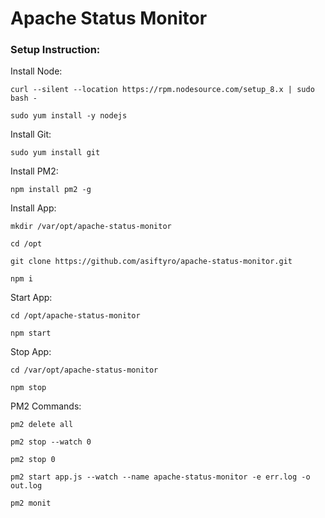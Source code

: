 # Apache Status Monitor

### Setup Instruction:

Install Node:

    curl --silent --location https://rpm.nodesource.com/setup_8.x | sudo bash -
    
    sudo yum install -y nodejs


Install Git: 
   
    sudo yum install git


Install PM2:

    npm install pm2 -g 

Install App:

    mkdir /var/opt/apache-status-monitor
    
    cd /opt
    
    git clone https://github.com/asiftyro/apache-status-monitor.git

    npm i

Start App:

    cd /opt/apache-status-monitor
    
    npm start

Stop App:

    cd /var/opt/apache-status-monitor
    
    npm stop

PM2 Commands:

    pm2 delete all

    pm2 stop --watch 0

    pm2 stop 0

    pm2 start app.js --watch --name apache-status-monitor -e err.log -o out.log

    pm2 monit
